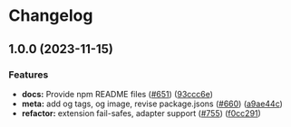 # Changelog

## 1.0.0 (2023-11-15)


### Features

* **docs:** Provide npm README files ([#651](https://github.com/paritytech/polkadot-cloud/issues/651)) ([93ccc6e](https://github.com/paritytech/polkadot-cloud/commit/93ccc6e97e8af68bc20c5b982988cb895fe75149))
* **meta:** add og tags, og image, revise package.jsons ([#660](https://github.com/paritytech/polkadot-cloud/issues/660)) ([a9ae44c](https://github.com/paritytech/polkadot-cloud/commit/a9ae44c8568cc7069a5b4fc541c6f62b7c6955d3))
* **refactor:** extension fail-safes, adapter support ([#755](https://github.com/paritytech/polkadot-cloud/issues/755)) ([f0cc291](https://github.com/paritytech/polkadot-cloud/commit/f0cc2915a8ad304bc0f1863e9e8e60d07000828c))
